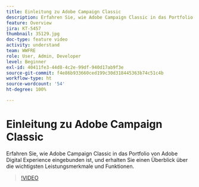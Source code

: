 ```yaml
---
title: Einleitung zu Adobe Campaign Classic
description: Erfahren Sie, wie Adobe Campaign Classic in das Portfolio von Adobe Digital Experience eingebunden ist, und erhalten Sie einen Überblick über die wichtigsten Leistungsmerkmale und Funktionen.
feature: Overview
jira: KT-5457
thumbnail: 35129.jpg
doc-type: feature video
activity: understand
team: WWFRE
role: User, Admin, Developer
level: Beginner
exl-id: 40411fe3-44d8-4c2e-99df-940d17ab9f3e
source-git-commit: f4e86b933660ced199c30d318445363b74c51c4b
workflow-type: ht
source-wordcount: '54'
ht-degree: 100%

---
```


# Einleitung zu Adobe Campaign Classic

Erfahren Sie, wie Adobe Campaign Classic in das Portfolio von Adobe Digital Experience eingebunden ist, und erhalten Sie einen Überblick über die wichtigsten Leistungsmerkmale und Funktionen.

>[!VIDEO](https://video.tv.adobe.com/v/35129?quality=12&learn=on)
